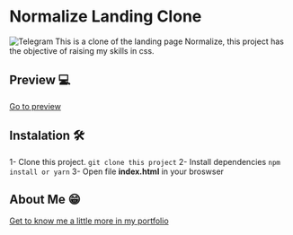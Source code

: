 # Normalize Landing Clone

![Telegram](https://repository-images.githubusercontent.com/418251932/72b9486a-e13f-4b99-8e6e-317270efb7da 'Normalize')
This is a clone of the landing page Normalize, this project has the objective of raising my skills in css.

## Preview 💻

[Go to preview](https://landing-normalize.vercel.app/)

## Instalation 🛠

1- Clone this project.
`git clone this project`
2- Install dependencies
`npm install or yarn` 
3- Open file **index.html** in your broswser

## About Me 😁
[Get to know me a little more in my portfolio]( https://brayanforero.github.io/engineering)
